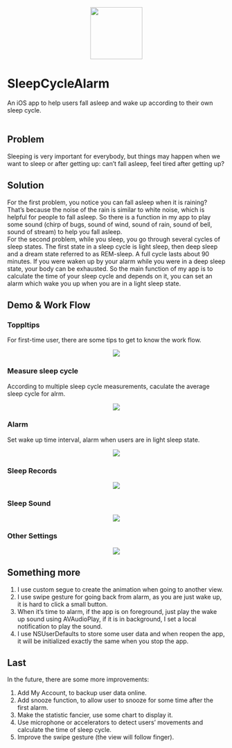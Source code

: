 <div align=center><img width="120" height="120" src="https://github.com/MockinAeon/SleepCycleAlarm/blob/master/SleepCycleAlarm/Assets.xcassets/icon.imageset/123-2.jpeg"/></div>

# SleepCycleAlarm
An iOS app to help users fall asleep and wake up according to their own sleep cycle.<br>
<br>
## Problem
Sleeping is very important for everybody, but things may happen when we want to sleep or after getting up: can’t fall asleep, feel tired after getting up?
## Solution
For the first problem, you notice you can fall asleep when it is raining? That’s because the noise of the rain is similar to white noise, which is helpful for people to fall asleep. So there is a function in my app to play some sound (chirp of bugs, sound of wind, sound of rain, sound of bell, sound of stream) to help you fall asleep.<br>
For the second problem, while you sleep, you go through several cycles of sleep states. The first state in a sleep cycle is light sleep, then deep sleep and a dream state referred to as REM-sleep. A full cycle lasts about 90 minutes. If you were waken up by your alarm while you were in a deep sleep state, your body can be exhausted. So the main function of my app is to calculate the time of your sleep cycle and depends on it, you can set an alarm which wake you up when you are in a light sleep state.<br>

## Demo & Work Flow

### Toppltips
For first-time user, there are some tips to get to know the work flow.<br>
<div align=center><img src="https://github.com/MockinAeon/SleepCycleAlarm/blob/master/gif/first%20time%20tips.gif"/></div>

### Measure sleep cycle
According to multiple sleep cycle measurements, caculate the average sleep cycle for alrm.<br>
<div align=center><img src="https://github.com/MockinAeon/SleepCycleAlarm/blob/master/gif/mesear%20sleep%20cycle.gif"/></div>

### Alarm
Set wake up time interval, alarm when users are in light sleep state.<br>
<div align=center><img src="https://github.com/MockinAeon/SleepCycleAlarm/blob/master/gif/alarm%20mode.gif"/></div>

### Sleep Records
<div align=center><img src="https://github.com/MockinAeon/SleepCycleAlarm/blob/master/gif/sleep%20records.gif"/></div>

### Sleep Sound
<div align=center><img src="https://github.com/MockinAeon/SleepCycleAlarm/blob/master/gif/Sleep%20sound.gif"/></div>

### Other Settings
<div align=center><img src="https://github.com/MockinAeon/SleepCycleAlarm/blob/master/gif/Other%20Settings.gif"/></div>

## Something more
1.	I use custom segue to create the animation when going to another view. <br>
2.	I use swipe gesture for going back from alarm, as you are just wake up, it is hard to click a small button. <br>
3.	When it’s time to alarm, if the app is on foreground, just play the wake up sound using AVAudioPlay, if it is in background, I set a local notification to play the sound. <br>
4.	I use NSUserDefaults to store some user data and when reopen the app, it will be initialized exactly the same when you stop the app. <br>

## Last
In the future, there are some more improvements:
1.	Add My Account, to backup user data online.  <br>
2.	Add snooze function, to allow user to snooze for some time after the first alarm. <br>
3.	Make the statistic fancier, use some chart to display it. <br>
4.	Use microphone or accelerators to detect users’ movements and calculate the time of sleep cycle. <br>
5.	Improve the swipe gesture (the view will follow finger). <br>

